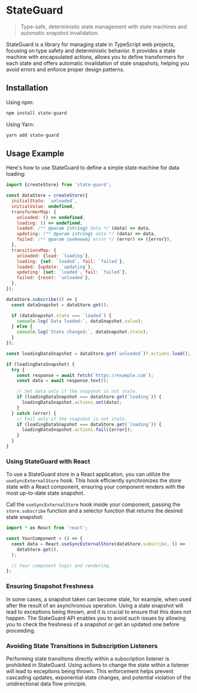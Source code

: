 # StateGuard

> Type-safe, deterministic state management with state machines and automatic
> snapshot invalidation.

StateGuard is a library for managing state in TypeScript web projects, focusing
on type safety and deterministic behavior. It provides a state machine with
encapsulated actions, allows you to define transformers for each state and
offers automatic invalidation of stale snapshots, helping you avoid errors and
enforce proper design patterns.

## Installation

Using npm:

```sh
npm install state-guard
```

Using Yarn:

```sh
yarn add state-guard
```

## Usage Example

Here's how to use StateGuard to define a simple state machine for data loading:

```js
import {createStore} from 'state-guard';

const dataStore = createStore({
  initialState: `unloaded`,
  initialValue: undefined,
  transformerMap: {
    unloaded: () => undefined,
    loading: () => undefined,
    loaded: /** @param {string} data */ (data) => data,
    updating: /** @param {string} data */ (data) => data,
    failed: /** @param {unknown} error */ (error) => ({error}),
  },
  transitionsMap: {
    unloaded: {load: `loading`},
    loading: {set: `loaded`, fail: `failed`},
    loaded: {update: `updating`},
    updating: {set: `loaded`, fail: `failed`},
    failed: {reset: `unloaded`},
  },
});

dataStore.subscribe(() => {
  const dataSnapshot = dataStore.get();

  if (dataSnapshot.state === `loaded`) {
    console.log(`Data loaded:`, dataSnapshot.value);
  } else {
    console.log(`State changed:`, dataSnapshot.state);
  }
});

const loadingDataSnapshot = dataStore.get(`unloaded`)?.actions.load();

if (loadingDataSnapshot) {
  try {
    const response = await fetch(`https://example.com`);
    const data = await response.text();

    // Set data only if the snapshot is not stale.
    if (loadingDataSnapshot === dataStore.get(`loading`)) {
      loadingDataSnapshot.actions.set(data);
    }
  } catch (error) {
    // Fail only if the snapshot is not stale.
    if (loadingDataSnapshot === dataStore.get(`loading`)) {
      loadingDataSnapshot.actions.fail({error});
    }
  }
}
```

### Using StateGuard with React

To use a StateGuard store in a React application, you can utilize the
`useSyncExternalStore` hook. This hook efficiently synchronizes the store state
with a React component, ensuring your component renders with the most up-to-date
state snapshot.

Call the `useSyncExternalStore` hook inside your component, passing the
`store.subscribe` function and a selector function that returns the desired
state snapshot:

```js
import * as React from 'react';

const YourComponent = () => {
  const data = React.useSyncExternalStore(dataStore.subscribe, () =>
    dataStore.get(),
  );

  // Your component logic and rendering.
};
```

### Ensuring Snapshot Freshness

In some cases, a snapshot taken can become stale, for example, when used after
the result of an asynchronous operation. Using a stale snapshot will lead to
exceptions being thrown, and it is crucial to ensure that this does not happen.
The StateGuard API enables you to avoid such issues by allowing you to check the
freshness of a snapshot or get an updated one before proceeding.

### Avoiding State Transitions in Subscription Listeners

Performing state transitions directly within a subscription listener is
prohibited in StateGuard. Using actions to change the state within a listener
will lead to exceptions being thrown. This enforcement helps prevent cascading
updates, exponential state changes, and potential violation of the
unidirectional data flow principle.
